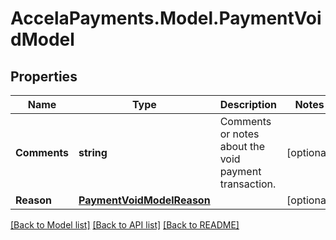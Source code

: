 # AccelaPayments.Model.PaymentVoidModel
## Properties

Name | Type | Description | Notes
------------ | ------------- | ------------- | -------------
**Comments** | **string** | Comments or notes about the void payment transaction. | [optional] 
**Reason** | [**PaymentVoidModelReason**](PaymentVoidModelReason.md) |  | [optional] 

[[Back to Model list]](../README.md#documentation-for-models) [[Back to API list]](../README.md#documentation-for-api-endpoints) [[Back to README]](../README.md)

